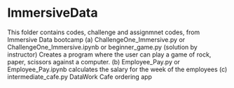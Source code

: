 # ImmersiveData
This folder contains codes, challenge and assignmnet codes, from Immersive Data bootcamp
  (a) ChallengeOne_Immersive.py or ChallengeOne_Immersive.ipynb or beginner_game.py (solution by instructor) Creates a program
  where the user can play a game of rock, paper, scissors against a computer.
  (b) Employee_Pay.py or Employee_Pay.ipynb calculates the salary for the week of the employees
  (c) intermediate_cafe.py DataWork Cafe ordering app
